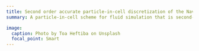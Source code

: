 ```yaml
---
title: Second order accurate particle-in-cell discretization of the Navier-Stokes equations
summary: A particle-in-cell scheme for fluid simulation that is second-order accurate in both space and time, with less noise and energy dissipation than previous methods. Submitted to Journal of Computational Physics (JCP).

image:
  caption: Photo by Toa Heftiba on Unsplash
  focal_point: Smart
---
```

